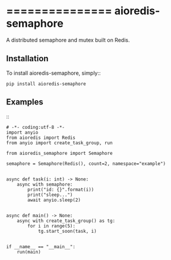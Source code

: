===============
aioredis-semaphore
===============


A distributed semaphore and mutex built on Redis.


Installation
------------
To install aioredis-semaphore, simply::

    pip install aioredis-semaphore


Examples
--------

::

    # -*- coding:utf-8 -*-
    import anyio
    from aioredis import Redis
    from anyio import create_task_group, run

    from aioredis_semaphore import Semaphore

    semaphore = Semaphore(Redis(), count=2, namespace="example")


    async def task(i: int) -> None:
        async with semaphore:
            print("id: {}".format(i))
            print("sleep...")
            await anyio.sleep(2)


    async def main() -> None:
        async with create_task_group() as tg:
            for i in range(5):
                tg.start_soon(task, i)


    if __name__ == "__main__":
        run(main)
